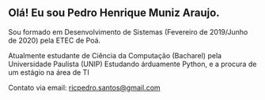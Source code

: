 ## Olá! Eu sou Pedro Henrique Muniz Araujo.

Sou formado em Desenvolvimento de Sistemas (Fevereiro de 2019/Junho de 2020) pela ETEC de Poá.

Atualmente estudante de Ciência da Computação (Bacharel) pela Universidade Paulista (UNIP)
Estudando árduamente Python, e a procura de um estágio na área de TI


Contato via email: ricpedro.santos@gmail.com 
